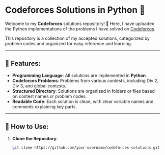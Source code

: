 # Codeforces Solutions in Python 🐍

Welcome to my **Codeforces** solutions repository! 🎯 Here, I have uploaded the Python implementations of the problems I have solved on [Codeforces](https://codeforces.com/).

This repository is a collection of my accepted solutions, categorized by problem codes and organized for easy reference and learning.

---

## 🌟 Features:
- **Programming Language**: All solutions are implemented in **Python**.
- **Codeforces Problems**: Problems from various contests, including Div 2, Div 3, and global contests.
- **Structured Directory**: Solutions are organized in folders or files based on contest names or problem codes.
- **Readable Code**: Each solution is clean, with clear variable names and comments explaining key parts.

---
## 🚀 How to Use:
1. **Clone the Repository**:
   ```bash
   git clone https://github.com/your-username/codeforces-solutions.git

